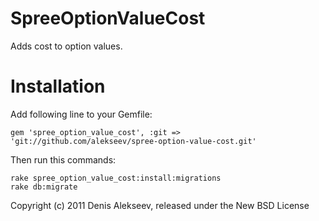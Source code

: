 SpreeOptionValueCost
====================

Adds cost to option values.


Installation
=======

Add following line to your Gemfile:

    gem 'spree_option_value_cost', :git => 'git://github.com/alekseev/spree-option-value-cost.git'

Then run this commands:

    rake spree_option_value_cost:install:migrations
    rake db:migrate


Copyright (c) 2011 Denis Alekseev, released under the New BSD License
